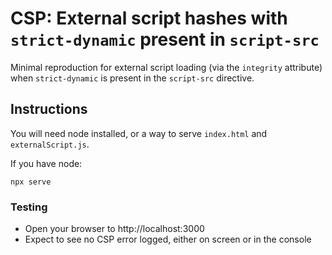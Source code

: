 # CSP: External script hashes with `strict-dynamic` present in `script-src`

Minimal reproduction for external script loading (via the `integrity` attribute) when `strict-dynamic` is present in the `script-src` directive.

## Instructions

You will need node installed, or a way to serve `index.html` and `externalScript.js`.

If you have node:

```shell
npx serve
```

### Testing

- Open your browser to http://localhost:3000
- Expect to see no CSP error logged, either on screen or in the console